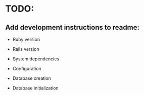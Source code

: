 # TODO:

## Add development instructions to readme:

* Ruby version

* Rails version

* System dependencies

* Configuration

* Database creation

* Database initialization